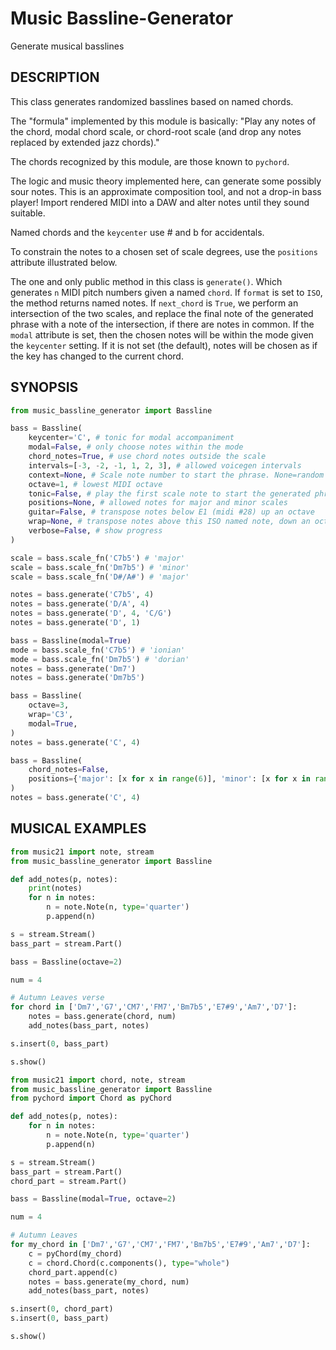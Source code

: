 # Music Bassline-Generator
Generate musical basslines

## DESCRIPTION

This class generates randomized basslines based on named chords.

The "formula" implemented by this module is basically: "Play any notes of the chord, modal chord scale, or chord-root scale (and drop any notes replaced by extended jazz chords)."

The chords recognized by this module, are those known to `pychord`.

The logic and music theory implemented here, can generate some possibly sour notes. This is an approximate composition tool, and not a drop-in bass player! Import rendered MIDI into a DAW and alter notes until they sound suitable.

Named chords and the `keycenter` use # and b for accidentals.

To constrain the notes to a chosen set of scale degrees, use the `positions` attribute illustrated below.

The one and only public method in this class is `generate()`. Which generates `n` MIDI pitch numbers given a named `chord`. If `format` is set to `ISO`, the method returns named notes. If `next_chord` is `True`, we perform an intersection of the two scales, and replace the final note of the generated phrase with a note of the intersection, if there are notes in common. If the `modal` attribute is set, then the chosen notes will be within the mode given the `keycenter` setting. If it is not set (the default), notes will be chosen as if the key has changed to the current chord.

## SYNOPSIS
```python
from music_bassline_generator import Bassline

bass = Bassline(
    keycenter='C', # tonic for modal accompaniment
    modal=False, # only choose notes within the mode
    chord_notes=True, # use chord notes outside the scale
    intervals=[-3, -2, -1, 1, 2, 3], # allowed voicegen intervals
    context=None, # Scale note number to start the phrase. None=random
    octave=1, # lowest MIDI octave
    tonic=False, # play the first scale note to start the generated phrase
    positions=None, # allowed notes for major and minor scales
    guitar=False, # transpose notes below E1 (midi #28) up an octave
    wrap=None, # transpose notes above this ISO named note, down an octave
    verbose=False, # show progress
)

scale = bass.scale_fn('C7b5') # 'major'
scale = bass.scale_fn('Dm7b5') # 'minor'
scale = bass.scale_fn('D#/A#') # 'major'

notes = bass.generate('C7b5', 4)
notes = bass.generate('D/A', 4)
notes = bass.generate('D', 4, 'C/G')
notes = bass.generate('D', 1)

bass = Bassline(modal=True)
mode = bass.scale_fn('C7b5') # 'ionian'
mode = bass.scale_fn('Dm7b5') # 'dorian'
notes = bass.generate('Dm7')
notes = bass.generate('Dm7b5')

bass = Bassline(
    octave=3,
    wrap='C3',
    modal=True,
)
notes = bass.generate('C', 4)

bass = Bassline(
    chord_notes=False,
    positions={'major': [x for x in range(6)], 'minor': [x for x in range(6)]} # no 7ths!
)
notes = bass.generate('C', 4)
```

## MUSICAL EXAMPLES
```python
from music21 import note, stream
from music_bassline_generator import Bassline

def add_notes(p, notes):
    print(notes)
    for n in notes:
        n = note.Note(n, type='quarter')
        p.append(n)

s = stream.Stream()
bass_part = stream.Part()

bass = Bassline(octave=2)

num = 4

# Autumn Leaves verse
for chord in ['Dm7','G7','CM7','FM7','Bm7b5','E7#9','Am7','D7']:
    notes = bass.generate(chord, num)
    add_notes(bass_part, notes)

s.insert(0, bass_part)

s.show()
```

```python
from music21 import chord, note, stream
from music_bassline_generator import Bassline
from pychord import Chord as pyChord

def add_notes(p, notes):
    for n in notes:
        n = note.Note(n, type='quarter')
        p.append(n)

s = stream.Stream()
bass_part = stream.Part()
chord_part = stream.Part()

bass = Bassline(modal=True, octave=2)

num = 4

# Autumn Leaves
for my_chord in ['Dm7','G7','CM7','FM7','Bm7b5','E7#9','Am7','D7']:
    c = pyChord(my_chord)
    c = chord.Chord(c.components(), type="whole")
    chord_part.append(c)
    notes = bass.generate(my_chord, num)
    add_notes(bass_part, notes)

s.insert(0, chord_part)
s.insert(0, bass_part)

s.show()
```